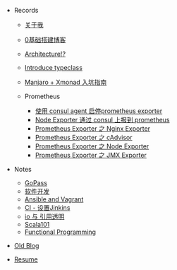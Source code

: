 * Records
  * [关于我](./README.md) 
  * [0基础搭建博客](docs/docisify.md)
  * [Architecture!?](docs/3_tier_arch.md)
  * [Introduce typeclass](docs/introduce_typeclass.md)
  * [Manjaro + Xmonad 入坑指南](docs/mydotfile.md)

  * Prometheus
    * [使用 consul agent 启停prometheus exporter](docs/prometheus_consul_exporter.md)
    * [Node Exporter 通过 consul 上报到 prometheus](docs/prometheus_consul_node.md)
    * [Prometheus Exporter 之 Nginx Exporter](docs/prometheus_nginx_exporter.md)
    * [Prometheus Exporter 之 cAdvisor](docs/prometheus_cadvisor_exporter.md)
    * [Prometheus Exporter 之 Node Exporter](docs/prometheus_node_exporter.md)
    * [Prometheus Exporter 之 JMX Exporter](docs/prometheus_jmx_exporter.md)

* Notes
  * [GoPass](notes/go_pass.md)
  * [软件开发](notes/software_developing.md)
  * [Ansible and Vagrant](notes/ansible_vagrant.md)
  * [CI - 设置Jinkins](notes/continue_integration.md)
  * [io 与 引用透明](notes/io_referential_transparency.md)
  * [Scala101](notes/scala101.md)
  * [Functional Programming](notes/functional_programming.md)

* [Old Blog](http://zhpooer.github.io/)
* [Resume](http://bobzhangwz.github.io/)
